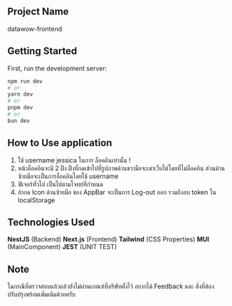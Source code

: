 ## Project Name

datawow-frontend

## Getting Started

First, run the development server:

```bash
npm run dev
# or
yarn dev
# or
pnpm dev
# or
bun dev
```

## How to Use application

1. ใช้ username jessica ในการ ล็อคอินเท่านั้น !
2. หน้าล็อคอินจะมี 2 ฝั่ง ฝั่งที่กดเข้าไปที่รูปภาพด้านขวามือจะเขาเว็บไต์โดยที่ไม่ล็อคอิน ส่วนด้านซ้ายมือจะเป็นการล็อคอินโดยใช้ username
3. ฟีเจอร์ทั่วไป เป็นไปตามโจทย์ที่กำหนด
4. ถ้ากด Icon ด้านซ้ายมือ ของ AppBar จะเป็นการ Log-out ออก รวมถึงลบ token ใน localStorage

## Technologies Used

**NestJS** (Backend)
**Next.js** (Frontend)
**Tailwind** (CSS Properties)
**MUI** (MainComponent)
**JEST** (UNIT TEST)

## Note 
ในกรณีที่ตรวจสอบแล้วแล้วยังไม่ผ่านเกณฑ์ที่บริษัทตั้งไว้ อยากได้ Feedback และ สิ่งที่ต้องปรับปรุงพร้อมเพิ่มเติมด้วยครับ  



